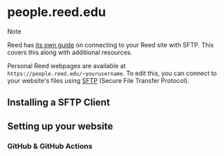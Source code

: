 # people.reed.edu

> [!NOTE]
> Reed has [its own guide](https://www.reed.edu/it/help/sftp.html) on connecting to your Reed site with SFTP. This covers this
> along with additional resources.

Personal Reed webpages are available at `https://people.reed.edu/~yourusername`. To edit this, you can connect to your website's files using [SFTP](https://en.wikipedia.org/wiki/SSH_File_Transfer_Protocol) (Secure File Transfer Protocol).

## Installing a SFTP Client

## Setting up your website

### GitHub & GitHub Actions

